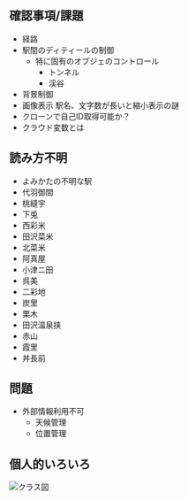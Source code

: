 ## 確認事項/課題
- 経路
- 駅間のディティールの制御
  - 特に固有のオブジェのコントロール
    - トンネル
    - 渓谷
- 背景制御
- 画像表示 駅名、文字数が長いと縮小表示の謎
- クローンで自己ID取得可能か？
- クラウド変数とは
## 読み方不明
- よみかたの不明な駅
- 代羽御間
- 桃縫宇
- 下兎
- 西彩米
- 田沢菜米
- 北菜米
- 阿真屋
- 小津ニ田
- 呉美
- 二彩地
- 炭里
- 栗木
- 田沢温泉挟
- 赤山
- 霞里
- 丼長前

## 問題
- 外部情報利用不可
    - 天候管理
    - 位置管理

## 個人的いろいろ

![クラス図](https://www.plantuml.com/plantuml/proxy?fmt=svg&src=https://raw.githubusercontent.com/ssmxgo/tazawa_prj01/main/tazawa.puml)
